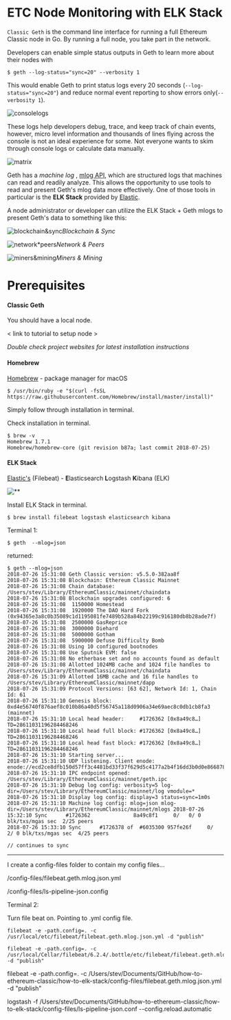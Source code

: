 # ETC Node Monitoring with ELK Stack

`Classic Geth` is the command line interface for running a full Ethereum Classic node in Go. By running a full node, you take part in the network.

Developers can enable simple status outputs in Geth to learn more about their nodes with

```
$ geth --log-status="sync=20" --verbosity 1
```

This would enable Geth to print status logs every 20 seconds (`--log-status="sync=20"`) and reduce normal event reporting to show errors only(`--verbosity 1`).

![consolelogs](https://github.com/ETCDEVTeam/geth-ELK/blob/master/tutorial-images/geth_console_log_status.png?raw=true)

These logs help developers debug, trace, and keep track of chain events, however, micro level information and thousands of lines flying across the console is not an ideal experience for some. Not everyone wants to skim through console logs or calculate data manually.

![matrix](https://media.giphy.com/media/10c4J4OAqSBzag/giphy.gif)

Geth has a *machine log* , [mlog API](https://github.com/ethereumproject/go-ethereum/wiki/mlog-API), which are structured logs that machines can read and readily analyze. This allows the opportunity to use tools to read and present Geth's mlog data more effectively. One of those tools in particular is the **ELK Stack** provided by [Elastic](http://elastic.co).


A node administrator or developer can utilize the ELK Stack + Geth mlogs to present Geth's data to something like this:



![blockchain&sync](https://github.com/ETCDEVTeam/geth-ELK/raw/master/tutorial-images/dash_sync.png)*Blockchain & Sync*



![network*peers](https://github.com/ETCDEVTeam/geth-ELK/raw/master/tutorial-images/dash_p2p.png)*Network & Peers*



![miners&mining](https://github.com/ETCDEVTeam/geth-ELK/raw/master/tutorial-images/dash_mining.png)*Miners & Mining*


# Prerequisites

#### Classic Geth

You should have a local node.

< link to tutorial to setup node >

*Double check project websites for latest installation instructions*

#### Homebrew

[Homebrew](https://brew.sh/) - package manager for macOS

```
$ /usr/bin/ruby -e "$(curl -fsSL https://raw.githubusercontent.com/Homebrew/install/master/install)"
```
Simply follow through installation in terminal.

Check installation in terminal.

```
$ brew -v
Homebrew 1.7.1
Homebrew/homebrew-core (git revision b87a; last commit 2018-07-25)
```

#### ELK Stack

[Elastic's](https://www.elastic.co/) (Filebeat) -
**E**lasticsearch
**L**ogstash
**K**ibana (ELK)

![**](https://img.etsystatic.com/il/782712/1452353281/il_570xN.1452353281_7ter.jpg?version=0)

Install ELK Stack in terminal.

```
$ brew install filebeat logstash elasticsearch kibana
```

Terminal 1:

```
$ geth  --mlog=json
```

returned:

```
$ geth --mlog=json
2018-07-26 15:31:08 Geth Classic version: v5.5.0-382aa8f
2018-07-26 15:31:08 Blockchain: Ethereum Classic Mainnet
2018-07-26 15:31:08 Chain database: /Users/stev/Library/EthereumClassic/mainnet/chaindata
2018-07-26 15:31:08 Blockchain upgrades configured: 6
2018-07-26 15:31:08  1150000 Homestead
2018-07-26 15:31:08  1920000 The DAO Hard Fork (0x94365e3a8c0b35089c1d1195081fe7489b528a84b22199c916180db8b28ade7f)
2018-07-26 15:31:08  2500000 GasReprice
2018-07-26 15:31:08  3000000 Diehard
2018-07-26 15:31:08  5000000 Gotham
2018-07-26 15:31:08  5900000 Defuse Difficulty Bomb
2018-07-26 15:31:08 Using 10 configured bootnodes
2018-07-26 15:31:08 Use Sputnik EVM: false
2018-07-26 15:31:08 No etherbase set and no accounts found as default
2018-07-26 15:31:08 Allotted 1024MB cache and 1024 file handles to /Users/stev/Library/EthereumClassic/mainnet/chaindata
2018-07-26 15:31:09 Allotted 16MB cache and 16 file handles to /Users/stev/Library/EthereumClassic/mainnet/dapp
2018-07-26 15:31:09 Protocol Versions: [63 62], Network Id: 1, Chain Id: 61
2018-07-26 15:31:10 Genesis block: 0xd4e56740f876aef8c010b86a40d5f56745a118d0906a34e69aec8c0db1cb8fa3 (mainnet)
2018-07-26 15:31:10 Local head header:     #1726362 [0x8a49c8…] TD=28611031196284468246
2018-07-26 15:31:10 Local head full block: #1726362 [0x8a49c8…] TD=28611031196284468246
2018-07-26 15:31:10 Local head fast block: #1726362 [0x8a49c8…] TD=28611031196284468246
2018-07-26 15:31:10 Starting server...
2018-07-26 15:31:10 UDP listening. Client enode: enode://ecd2ce8dfb150d57ff3c4481bd33f37f629d5c4177a2b4f16dd3b0d0e8668784044a7c208ba4f07f405013420e8b4a5e93c39ae540d123874a89ad12cab51508@[::]:30303
2018-07-26 15:31:10 IPC endpoint opened: /Users/stev/Library/EthereumClassic/mainnet/geth.ipc
2018-07-26 15:31:10 Debug log config: verbosity=5 log-dir=/Users/stev/Library/EthereumClassic/mainnet/log vmodule=*
2018-07-26 15:31:10 Display log config: display=3 status=sync=1m0s
2018-07-26 15:31:10 Machine log config: mlog=json mlog-dir=/Users/stev/Library/EthereumClassic/mainnet/mlogs 2018-07-26 15:32:10 Sync      #1726362              8a49c8f1     0/   0/ 0 blk/txs/mgas sec  2/25 peers
2018-07-26 15:33:10 Sync      #1726378 of  #6035300 957fe26f     0/   2/ 0 blk/txs/mgas sec  4/25 peers

// continues to sync
```


---

I create a config-files folder to contain my config files...

/config-files/filebeat.geth.mlog.json.yml

/config-files/ls-pipeline-json.config

Terminal 2:

Turn file beat on. Pointing to .yml config file.


```
filebeat -e -path.config=. -c /usr/local/etc/filebeat/filebeat.geth.mlog.json.yml -d "publish"
```
```
filebeat -e -path.config=. -c /usr/local/Cellar/filebeat/6.2.4/.bottle/etc/filebeat/filebeat.geth.mlog.json.yml -d "publish"
```



filebeat -e -path.config=. -c /Users/stev/Documents/GitHub/how-to-ethereum-classic/how-to-elk-stack/config-files/filebeat.geth.mlog.json.yml -d "publish"



logstash -f /Users/stev/Documents/GitHub/how-to-ethereum-classic/how-to-elk-stack/config-files/ls-pipeline-json.conf --config.reload.automatic
